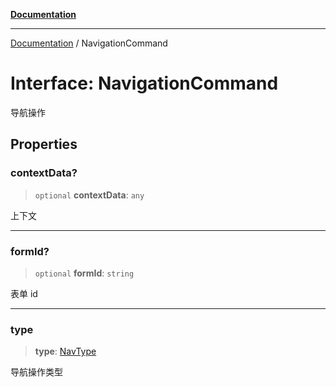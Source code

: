 [**Documentation**](../README.md)

---

[Documentation](../globals.md) / NavigationCommand

# Interface: NavigationCommand

导航操作

## Properties

### contextData?

> `optional` **contextData**: `any`

上下文

---

### formId?

> `optional` **formId**: `string`

表单 id

---

### type

> **type**: [NavType](../enumerations/NavType.md)

导航操作类型
